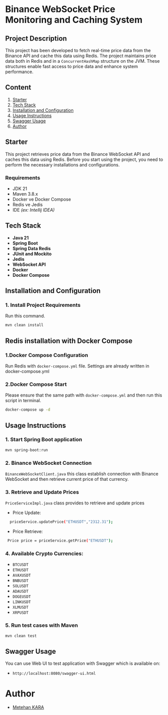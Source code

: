 # Binance WebSocket Price Monitoring and Caching System

## Project Description

This project has been developed to fetch real-time price data from the Binance API and cache this data using Redis.
The project maintains price data both in Redis and in a `ConcurrentHashMap` structure on the JVM.
These structures enable fast access to price data and enhance system performance.

## Content

1. [Starter](#starter)
2. [Tech Stack](#tech-stack)
3. [Installation and Configuration](#installation-and-configuration)
4. [Usage Instructions](#usage-instructions)
5. [Swagger Usage](#swagger-usage)
6. [Author](#author)

## Starter

This project retrieves price data from the Binance WebSocket API and caches this data using Redis. Before you start
using the project, you need to perform the necessary installations and configurations.

### Requirements

- JDK 21
- Maven 3.8.x
- Docker ve Docker Compose
- Redis ve Jedis
- IDE *(ex: Intellij IDEA)*

## Tech Stack

- **Java 21**
- **Spring Boot**
- **Spring Data Redis**
- **JUnit and Mockito**
- **Jedis**
- **WebSocket API**
- **Docker**
- **Docker Compose**

## Installation and Configuration

### 1. **Install Project Requirements**

Run this command.

```bash
mvn clean install
```

## Redis installation with Docker Compose

### 1.Docker Compose Configuration

Run Redis with `docker-compose.yml` file. Settings are already written in docker-compose.yml

### 2.Docker Compose Start

Please ensure that the same path with `docker-compose.yml` and then run this script in terminal.

```bash
docker-compose up -d
```

## Usage Instructions

### 1. Start Spring Boot application

```bash
mvn spring-boot:run
```

### 2. Binance WebSocket Connection

`BinanceWebSocketClient.java` this class establish connection with Binance WebSocket and then retrieve current price of
that currency.

### 3. Retrieve and Update Prices

`PriceServiceImpl.java` class provides to retrieve and update prices

- Price Update:

```bash
  priceService.updatePrice("ETHUSDT","2312.31");
  ```

- Price Retrieve:

 ```bash
  Price price = priceService.getPrice("ETHUSDT");
  ```

### 4. Available Crypto Currencies:

- `BTCUSDT`
- `ETHUSDT`
- `AVAXUSDT`
- `BNBUSDT`
- `SOLUSDT`
- `ADAUSDT`
- `DOGEUSDT`
- `LINKUSDT`
- `XLMUSDT`
- `XRPUSDT`

### 5. Run test cases with Maven

```bash
mvn clean test
```

## Swagger Usage

You can use Web UI to test application with Swagger which is available on:

- `http://localhost:8080/swagger-ui.html`

# Author

- [Metehan KARA](https://www.linkedin.com/in/metehankara)
